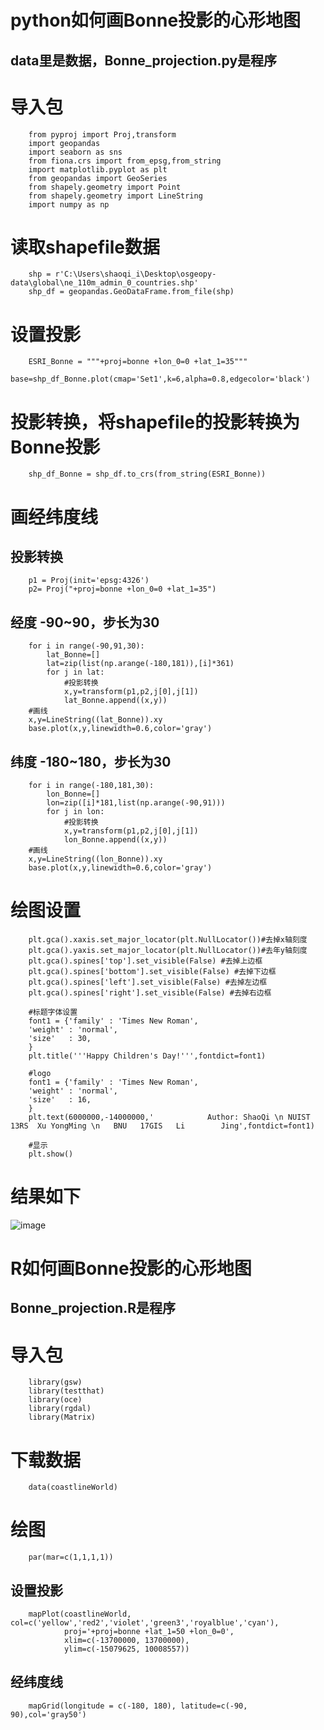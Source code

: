python如何画Bonne投影的心形地图
======================
data里是数据，Bonne_projection.py是程序
-------------------------------------

# 导入包
		from pyproj import Proj,transform
		import geopandas
		import seaborn as sns
		from fiona.crs import from_epsg,from_string
		import matplotlib.pyplot as plt
		from geopandas import GeoSeries
		from shapely.geometry import Point
		from shapely.geometry import LineString
		import numpy as np

# 读取shapefile数据
		shp = r'C:\Users\shaoqi_i\Desktop\osgeopy-data\global\ne_110m_admin_0_countries.shp'
		shp_df = geopandas.GeoDataFrame.from_file(shp)

# 设置投影
		ESRI_Bonne = """+proj=bonne +lon_0=0 +lat_1=35"""
		base=shp_df_Bonne.plot(cmap='Set1',k=6,alpha=0.8,edgecolor='black')

# 投影转换，将shapefile的投影转换为Bonne投影
		shp_df_Bonne = shp_df.to_crs(from_string(ESRI_Bonne))

# 画经纬度线
## 投影转换
		p1 = Proj(init='epsg:4326')
		p2= Proj("+proj=bonne +lon_0=0 +lat_1=35")

## 经度 -90~90，步长为30
		for i in range(-90,91,30):
    		lat_Bonne=[]
    		lat=zip(list(np.arange(-180,181)),[i]*361)
    		for j in lat:
				#投影转换
				x,y=transform(p1,p2,j[0],j[1])
				lat_Bonne.append((x,y)) 
		#画线
		x,y=LineString((lat_Bonne)).xy
		base.plot(x,y,linewidth=0.6,color='gray')

## 纬度 -180~180，步长为30
		for i in range(-180,181,30):
    		lon_Bonne=[]
    		lon=zip([i]*181,list(np.arange(-90,91)))
    		for j in lon:
				#投影转换
				x,y=transform(p1,p2,j[0],j[1])
				lon_Bonne.append((x,y))
		#画线
		x,y=LineString((lon_Bonne)).xy
		base.plot(x,y,linewidth=0.6,color='gray')

# 绘图设置
		plt.gca().xaxis.set_major_locator(plt.NullLocator())#去掉x轴刻度
		plt.gca().yaxis.set_major_locator(plt.NullLocator())#去年y轴刻度
		plt.gca().spines['top'].set_visible(False) #去掉上边框
		plt.gca().spines['bottom'].set_visible(False) #去掉下边框
		plt.gca().spines['left'].set_visible(False) #去掉左边框
		plt.gca().spines['right'].set_visible(False) #去掉右边框
		
		#标题字体设置
		font1 = {'family' : 'Times New Roman',  
		'weight' : 'normal',  
		'size'   : 30,  
		}  
		plt.title('''Happy Children's Day!''',fontdict=font1)
		
		#logo
		font1 = {'family' : 'Times New Roman',  
		'weight' : 'normal',  
		'size'   : 16,  
		}  
		plt.text(6000000,-14000000,'            Author: ShaoQi \n NUIST  13RS  Xu YongMing \n   BNU   17GIS   Li 		Jing',fontdict=font1)
		
		#显示
		plt.show()

# 结果如下
![image](https://github.com/ShaoQiBNU/image/blob/master/images/Bonne.png)
				

R如何画Bonne投影的心形地图
========================
Bonne_projection.R是程序
-------------------------------------

# 导入包
		library(gsw)
		library(testthat)
		library(oce)
		library(rgdal)
		library(Matrix)

# 下载数据
		data(coastlineWorld)

# 绘图
		par(mar=c(1,1,1,1))
## 设置投影
		mapPlot(coastlineWorld, col=c('yellow','red2','violet','green3','royalblue','cyan'), 
        		proj='+proj=bonne +lat_1=50 +lon_0=0',
        		xlim=c(-13700000, 13700000),
        		ylim=c(-15079625, 10008557))
## 经纬度线
		mapGrid(longitude = c(-180, 180), latitude=c(-90, 90),col='gray50')

				
